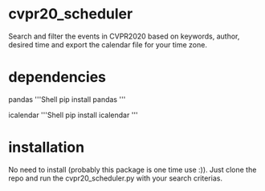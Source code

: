 # cvpr20_scheduler
Search and filter the events in CVPR2020 based on keywords, author, desired time and export the calendar file for your time zone.

# dependencies
pandas 
'''Shell
pip install pandas
'''

icalendar
'''Shell
pip install icalendar
'''

# installation
No need to install (probably this package is one time use :)). Just clone the repo and run the cvpr20_scheduler.py with your search criterias.

